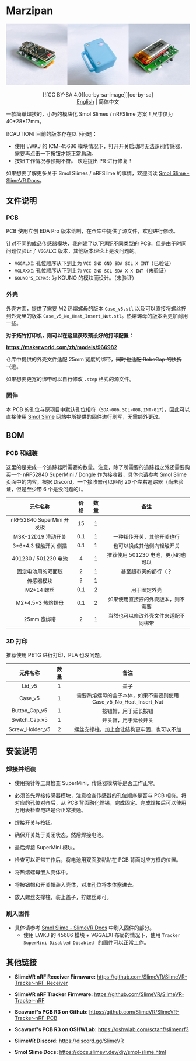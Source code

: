 # Marzipan

![sample](assets\sample.jpg)

<div style="text-align: center">[![CC BY-SA 4.0][cc-by-sa-image]][cc-by-sa]</div>

<div style="text-align: center"><a href="./README.md">English</a> | 简体中文</div>

一款简单焊接的，小巧的模块化 Smol Slimes / nRFSlime 方案！尺寸仅为 40\*28\*17mm。

[!CAUTION]
目前的版本存在以下问题：
- 使用 LWKJ 的 ICM-45686 模块情况下，打开开关启动时无法识别传感器，需要再点击一下按钮才能正常启动。
- 按钮工作情况与预期不符。
欢迎提出 PR 进行修复！

如果想要了解更多关于 Smol Slimes / nRFSlime 的事情，欢迎阅读 [Smol Slime - SlimeVR Docs](https://docs.slimevr.dev/diy/smol-slime.html)。

## 文件说明

### PCB

PCB 使用立创 EDA Pro 版本绘制，在仓库中提供了源文件，欢迎进行修改。

针对不同的成品传感器模块，我创建了以下适配不同类型的 PCB，但是由于时间问题仅验证了 `VGGALXI` 版本，其他版本理论上是没问题的。

- `VGGALXI`: 孔位顺序从下到上为 `VCC GND GND SDA SCL X INT`（已验证）
- `VGLAXXI`: 孔位顺序从下到上为 `VCC GND SCL SDA X X INT`（未验证）
- `KOUNO'S_ICM45`: 为 KOUNO 的模块而设计。（未验证）

### 外壳

外壳方面，提供了需要 M2 热熔螺母的版本 `Case_v5.stl` 以及可以直接将螺丝拧到外壳里的版本 `Case_v5_No_Heat_Insert_Nut.stl`。热熔螺母的版本会更加耐用一些。

**对于拓竹打印机，则可以在这里获取预设好的打印配置：**

**https://makerworld.com/zh/models/966982**

仓库中提供的外壳文件适配 25mm 宽度的绑带，~~同时也适配 ReboCap 的快拆（逃~~。

如果想要更宽的绑带可以自行修改 `.step` 格式的源文件。

### 固件

本 PCB 的孔位与原项目中默认孔位相符（`SDA-006`, `SCL-008`, `INT-017`），因此可以直接使用 [Smol Slime](https://docs.slimevr.dev/diy/smol-slime.html) 网站中所提供的固件进行刷写，无需额外更改。

## BOM

### PCB 和组装

这里的是完成一个追踪器所需要的数量。注意，除了所需要的追踪器之外还需要购买一个 nRF52840 SuperMini / Dongle 作为接收器，具体也请参考 Smol Slime 页面中的内容。根据 Discord，一个接收器可以匹配 20 个左右追踪器（尚未验证，但是至少带 6 个是没问题的）。

|         元件名称          | 价格 | 数量 |                 备注                 |
| :-----------------------: | :--: | :--: | :----------------------------------: |
| nRF52840 SuperMini 开发板 |  15  |  1   |                                      |
|    MSK-12D19 滑动开关     | 0.1  |  1   |      一种祖传开关，其他开关也行      |
|  3\*6\*4.3 轻触开关 侧插  | 0.1  |  1   |      也可以换成其他侧向轻触开关      |
|   401230 / 501230 电池    |  4   |  1   |  推荐使用 501230 电池，更小的也可以  |
|    固定电池用的双面胶     |  2   |  1   |         甚至超市买的都行（？         |
|        传感器模块         |  ?   |  1   |                                      |
|        M2\*14 螺丝        | 0.1  |  2   |             用于固定外壳             |
|    M2\*4.5\*3 热熔螺母    | 0.1  |  2   |  如果使用直接拧的外壳版本，则不需要  |
|        25mm 宽绑带        |  2   |  1   | 当然也可以修改外壳文件来适配不同绑带 |

### 3D 打印

推荐使用 PETG 进行打印，PLA 也没问题。

|    元件名称     | 数量 |            备注            |
| :-------------: | :--: | :------------------------: |
|     Lid_v5         |  1   | 盖子 |
|     Case_v5        | 1 | 需要热熔螺母的盒子本体，如果不需要则使用 Case_v5_No_Heat_Insert_Nut |
|  Button_Cap_v5      | 1 | 按钮帽，用于延长按钮 |
|  Switch_Cap_v5    | 1 | 开关帽，用于延长开关 |
| Screw_Holder_v5   |  2   |    螺丝支撑柱，加上会让结构更牢固，也可以不加    |
## 安装说明

### 焊接并组装

- 使用探针等工具检查 SuperMini，传感器模块等是否工作正常。

- 必须首先焊接传感器模块，注意检查传感器的孔位顺序是否与 PCB 相符。将对应的孔位对齐后，从 PCB 背面融化焊锡，完成固定。完成焊接后可以使用万用表检查电路是否正常接通。
- 焊接开关与按钮。
- 确保开关处于关闭状态，然后焊接电池。
- 最后焊接 SuperMini 模块。
- 检查可以正常工作后，将电池用双面胶黏贴在 PCB 背面对应方框的位置。
- 将热熔螺母嵌入壳体中。
- 将按钮帽和开关帽装入壳体，对准孔位将本体塞进去。
- 放入螺丝支撑柱，装上盖子，拧螺丝即可。

### 刷入固件

- 具体请参考 [Smol Slime - SlimeVR Docs](https://docs.slimevr.dev/diy/smol-slime.html) 中刷入固件的部分。
  - 使用 LWKJ 的 45686 模块 + VGGALXI 布局的情况下，使用 `Tracker SuperMini Disabled Disabled ` 的固件可以正常工作。

## 其他链接

- **SlimeVR nRF Receiver Firmware:** https://github.com/SlimeVR/SlimeVR-Tracker-nRF-Receiver

- **SlimeVR nRF Tracker Firmware:** https://github.com/SlimeVR/SlimeVR-Tracker-nRF

- **Scawanf's PCB R3 on Github:** https://github.com/SlimeVR/SlimeVR-Tracker-nRF-PCB

- **Scawanf's PCB R3 on OSHWLab:** https://oshwlab.com/sctanf/slimenrf3

- **SlimeVR Discord:** https://discord.gg/SlimeVR

- **Smol Slime Docs:** https://docs.slimevr.dev/diy/smol-slime.html
